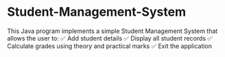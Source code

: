 # Student-Management-System
This Java program implements a simple Student Management System that allows the user to:  ✅ Add student details ✅ Display all student records ✅ Calculate grades using theory and practical marks ✅ Exit the application  
